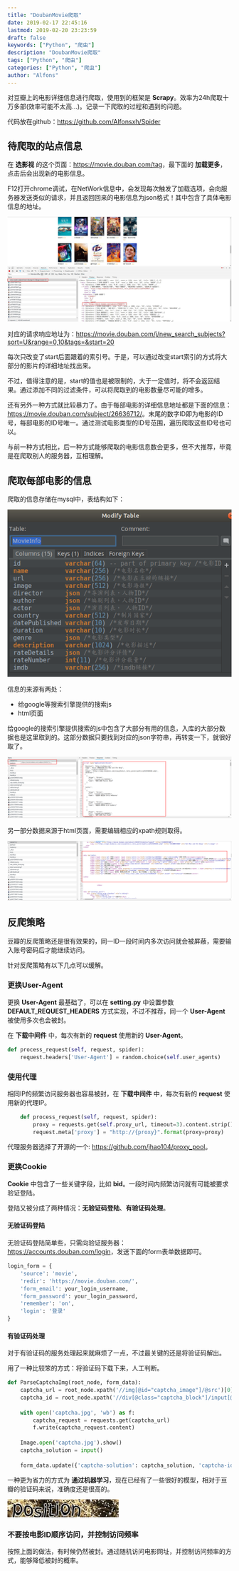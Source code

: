 ```yaml
---
title: "DoubanMovie爬取"
date: 2019-02-17 22:45:16
lastmod: 2019-02-20 23:23:59
draft: false
keywords: ["Python", "爬虫"]
description: "DoubanMovie爬取"
tags: ["Python", "爬虫"]
categories: ["Python", "爬虫"]
author: "Alfons"
---
```


对豆瓣上的电影详细信息进行爬取，使用到的框架是 **Scrapy**。效率为24h爬取十万多部(效率可能不太高...)。记录一下爬取的过程和遇到的问题。

代码放在github：<https://github.com/Alfonsxh/Spider>

<!--more-->

## 待爬取的站点信息

在 **选影视** 的这个页面：<https://movie.douban.com/tag>，最下面的 **加载更多**，点击后会出现新的电影信息。

F12打开chrome调试，在NetWork信息中，会发现每次触发了加载选项，会向服务器发送类似的请求，并且返回回来的电影信息为json格式！其中包含了具体电影信息的地址。

![1_new_search_subjects](/images/Python/DoubanMovie爬虫/1_new_search_subjects.jpg)

对应的请求响应地址为：<https://movie.douban.com/j/new_search_subjects?sort=U&range=0,10&tags=&start=20>

每次只改变了start后面跟着的索引号。于是，可以通过改变start索引的方式将大部分的影片的详细地址找出来。

不过，值得注意的是，start的值也是被限制的，大于一定值时，将不会返回结果。通过添加不同的过滤条件，可以将爬取到的电影数量尽可能的增多。

还有另外一种方式就比较暴力了。由于每部电影的详细信息地址都是下面的信息：<https://movie.douban.com/subject/26636712/>。末尾的数字ID即为电影的ID号，每部电影的ID号唯一。通过测试电影类型的ID号范围，遍历爬取这些ID号也可以。

与前一种方式相比，后一种方式能够爬取的电影信息数会更多，但不大推荐，毕竟是在爬取别人的服务器，互相理解。

## 爬取每部电影的信息

爬取的信息存储在mysql中，表结构如下：

![3_movie_info_table_structures](/images/Python/DoubanMovie爬虫/3_movie_info_table_structures.png)

信息的来源有两处：

- 给google等搜索引擎提供的搜索js
- html页面

给google的搜索引擎提供搜索的js中包含了大部分有用的信息，入库的大部分数据也是这里取到的。这部分数据只要找到对应的json字符串，再转变一下，就很好取了。

![2_single_movie_js_info](/images/Python/DoubanMovie爬虫/2_single_movie_js_info.png)

另一部分数据来源于html页面，需要编辑相应的xpath规则取得。

![4_single_movie_html_info](/images/Python/DoubanMovie爬虫/4_single_movie_html_info.png)

## 反爬策略

豆瓣的反爬策略还是很有效果的，同一ID一段时间内多次访问就会被屏蔽，需要输入账号密码后才能继续访问。

针对反爬策略有以下几点可以缓解。

### 更换User-Agent

更换 **User-Agent** 最基础了，可以在 **setting.py** 中设置参数 **DEFAULT_REQUEST_HEADERS** 方式实现，不过不推荐，同一个 **User-Agent** 被使用多次也会被封。

在 **下载中间件** 中，每次有新的 **request** 使用新的 **User-Agent**。

```python
def process_request(self, request, spider):
    request.headers['User-Agent'] = random.choice(self.user_agents)
```

### 使用代理

相同IP的频繁访问服务器也容易被封，在 **下载中间件** 中，每次有新的 **request** 使用新的代理IP。

```python
    def process_request(self, request, spider):
        proxy = requests.get(self.proxy_url, timeout=3).content.strip().decode()
        request.meta['proxy'] = "http://{proxy}".format(proxy=proxy)
```

代理服务器选择了开源的一个: <https://github.com/jhao104/proxy_pool>。

### 更换Cookie

**Cookie** 中包含了一些关键字段，比如 **bid**。一段时间内频繁访问就有可能被要求验证登陆。

登陆又被分成了两种情况：**无验证码登陆**、**有验证码处理**。

#### 无验证码登陆

无验证码登陆简单些，只需向验证服务器：<https://accounts.douban.com/login>，发送下面的form表单数据即可。

```python
login_form = {
    'source': 'movie',
    'redir': 'https://movie.douban.com/',
    'form_email': your_login_username,
    'form_password': your_login_password,
    'remember': 'on',
    'login': '登录'
}
```

#### 有验证码处理

对于有验证码的服务处理起来就麻烦了一点，不过最关键的还是将验证码解出。

用了一种比较笨的方式：将验证码下载下来，人工判断。

```python
def ParseCaptchaImg(root_node, form_data):
    captcha_url = root_node.xpath('//img[@id="captcha_image"]/@src')[0]
    captcha_id = root_node.xpath('//div[@class="captcha_block"]/input[@name="captcha-id"]/@value')[0]

    with open('captcha.jpg', 'wb') as f:
        captcha_request = requests.get(captcha_url)
        f.write(captcha_request.content)

    Image.open('captcha.jpg').show()
    captcha_solution = input()

    form_data.update({'captcha-solution': captcha_solution, 'captcha-id': captcha_id})
```

一种更为省力的方式为 **通过机器学习**，现在已经有了一些很好的模型，相对于豆瓣的验证码来说，准确度还是很高的。

![5_captcha](/images/Python/DoubanMovie爬虫/5_captcha.jpg)

### 不要按电影ID顺序访问，并控制访问频率

按照上面的做法，有时候仍然被封。通过随机访问电影网址，并控制访问频率的方式，能够降低被封的概率。